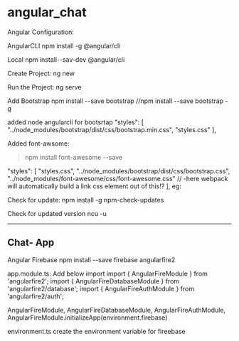 # angular_chat

Angular Configuration:

AngularCLI
npm install -g @angular/cli

Local
npm install--sav-dev @angular/cli

Create Project:
ng new <projectname>

Run the Project:
ng serve

Add Bootstrap
npm install --save bootstrap //npm install --save bootstrap -g

added node angularcli for bootsrtap
 "styles": [
        "../node_modules/bootstrap/dist/css/bootstrap.min.css",
        "styles.css"
      ],

Added font-awsome:
>npm install font-awesome --save

"styles": [
                "styles.css",
                "../node_modules/bootstrap/dist/css/bootstrap.css",
                "../node_modules/font-awesome/css/font-awesome.css" // -here webpack will automatically build a link css element out of this!?
             ],
eg:
 <i class="fa fa-american-sign-language-interpreting fa-5x" aria-hidden="true"> </i>    

Check for update:
npm install -g npm-check-updates

Check for updated version
ncu -u

----------
Chat- App
----------
Angular Firebase
npm install --save firebase angularfire2

app.module.ts:
Add below import
import { AngularFireModule } from 'angularfire2';
import { AngularFireDatabaseModule } from 'angularfire2/database';
import { AngularFireAuthModule } from 'angularfire2/auth';

 AngularFireModule,
    AngularFireDatabaseModule,
    AngularFireAuthModule,
    AngularFireModule.initializeApp(environment.firebase)
	
environment.ts
create the environment variable for fireebase


